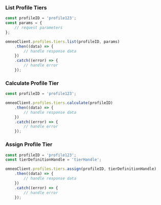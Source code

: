 ### List Profile Tiers

```javascript
const profileID = 'profile123';
const params = {
    // request parameters
};

omneoClient.profiles.tiers.list(profileID, params)
    .then((data) => {
        // handle response data
    })
    .catch((error) => {
        // handle error
    });
```

### Calculate Profile Tier

```javascript
const profileID = 'profile123';

omneoClient.profiles.tiers.calculate(profileID)
    .then((data) => {
        // handle response data
    })
    .catch((error) => {
        // handle error
    });
```

### Assign Profile Tier

```javascript
const profileID = 'profile123';
const tierDefinitionHandle = 'tierHandle';

omneoClient.profiles.tiers.assign(profileID, tierDefinitionHandle)
    .then((data) => {
        // handle response data
    })
    .catch((error) => {
        // handle error
    });
```
